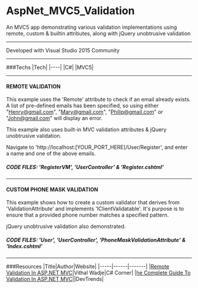 # AspNet_MVC5_Validation

An MVC5 app demonstrating various validation implementations using remote, custom & builtin attributes, along with jQuery unobtrusive validation

---

Developed with Visual Studio 2015 Community

---

###Techs
|Tech|
|----|
|C#|
|MVC5|

---

#### REMOTE VALIDATION
This example uses the 'Remote' attribute to check if an email already exists. A list of pre-defined emails has been specified, so using either "Henry@gmail.com", "Mary@gmail.com", "Philip@gmail.com" or "John@gmail.com" will display an error.

This example also uses built-in MVC validation attributes & jQuery unobtrusive validation.

Navigate to 'http://localhost:[YOUR_PORT_HERE]/User/Register', and enter a name and one of the above emails.

##### CODE FILES: 'RegisterVM', 'UserController' & 'Register.cshtml'

---

#### CUSTOM PHONE MASK VALIDATION

This example shows how to create a custom validator that derives from 'ValidationAttribute' and implements 'IClientValidatable'. It's purpose is to ensure that a provided phone number matches a specified pattern.

jQuery unobtrusive validation also demonstrated.

##### CODE FILES: 'User', 'UserController', 'PhoneMaskValidationAttribute' & 'Index.cshtml'
---

###Resources
|Title|Author|Website|
|-----|------|-------|
|[Remote Validation In ASP.NET MVC](http://www.c-sharpcorner.com/article/remote-validation-in-asp-net-mvc/)|Vithal Wadje|C# Corner|
|[he Complete Guide To Validation In ASP.NET MVC](http://www.devtrends.co.uk/blog/the-complete-guide-to-validation-in-asp.net-mvc-3-part-1)||DevTrends|
